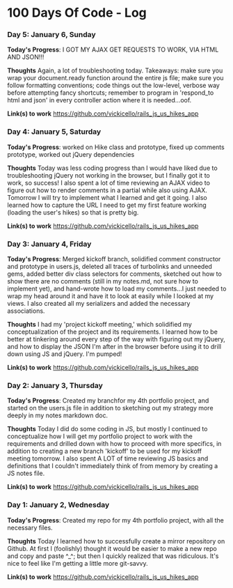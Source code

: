 # 100 Days Of Code - Log

### Day 5: January 6, Sunday

**Today's Progress**: I GOT MY AJAX GET REQUESTS TO WORK, VIA HTML AND JSON!!!

**Thoughts** 
Again, a lot of troubleshooting today.  Takeaways: make sure you wrap your document.ready function around the entire js file; make sure you follow formatting conventions; code things out the low-level, verbose way before attempting fancy shortcuts; remember to program in 'respond_to html and json' in every controller action where it is needed...oof.

**Link(s) to work**
https://github.com/vickicello/rails_js_us_hikes_app

### Day 4: January 5, Saturday

**Today's Progress**: worked on Hike class and prototype, fixed up comments prototype, worked out jQuery dependencies

**Thoughts** 
Today was less coding progress than I would have liked due to troubleshooting jQuery not working in the browser, but I finally got it to work, so success!  I also spent a lot of time reviewing an AJAX video to figure out how to render comments in a partial while also using AJAX.  Tomorrow I will try to implement what I learned and get it going.  I also learned how to capture the URL I need to get my first feature working (loading the user's hikes) so that is pretty big.

**Link(s) to work**
https://github.com/vickicello/rails_js_us_hikes_app

### Day 3: January 4, Friday

**Today's Progress**: Merged kickoff branch, solidified comment constructor and prototype in users.js, deleted all traces of turbolinks and unneeded gems, added better div class selectors for comments, sketched out how to show there are no comments (still in my notes.md, not sure how to implement yet), and hand-wrote how to load my comments...I just needed to wrap my head around it and have it to look at easily while I looked at my views.  I also created all my serializers and added the necessary associations.

**Thoughts** 
I had my 'project kickoff meeting,' which solidified my conceptualization of the project and its requirements.  I learned how to be better at tinkering around every step of the way with figuring out my jQuery, and how to display the JSON I'm after in the browser before using it to drill down using JS and jQuery.  I'm pumped!

**Link(s) to work**
https://github.com/vickicello/rails_js_us_hikes_app

### Day 2: January 3, Thursday

**Today's Progress**: Created my branchfor my 4th portfolio project, and started on the users.js file in addition to sketching out my strategy more deeply in my notes markdown doc.

**Thoughts** 
Today I did do some coding in JS, but mostly I continued to conceptualize how I will get my portfolio project to work with the requirements and drilled down with how to proceed with more specifics, in addition to creating a new branch 'kickoff' to be used for my kickoff meeting tomorrow.  I also spent A LOT of time reviewing JS basics and definitions that I couldn't immediately think of from memory by creating a JS notes file.

**Link(s) to work**
https://github.com/vickicello/rails_js_us_hikes_app


### Day 1: January 2, Wednesday

**Today's Progress**: Created my repo for my 4th portfolio project, with all the necessary files.

**Thoughts** 
Today I learned how to successfully create a mirror repository on Github.  At first I (foolishly) thought it would be easier to make a new repo and copy and paste ^_^; but then I quickly realized that was ridiculous.  It's nice to feel like I'm getting a little more git-savvy.

**Link(s) to work**
https://github.com/vickicello/rails_js_us_hikes_app



